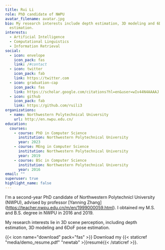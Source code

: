 ```yaml
---
title: Rui Li
role: PhD candidate of NWPU
avatar_filename: avatar.jpg
bio: My research interests include depth estimation, 3D modeling and 6DoF pose
  estimation.
interests:
  - Artificial Intelligence
  - Computational Linguistics
  - Information Retrieval
social:
  - icon: envelope
    icon_pack: fas
    link: /#contact
  - icon: twitter
    icon_pack: fab
    link: https://twitter.com
  - icon: graduation-cap
    icon_pack: fas
    link: https://scholar.google.com/citations?hl=en&user=wIv44N4AAAAJ
  - icon: github
    icon_pack: fab
    link: https://github.com/ruili3
organizations:
  - name: Northwestern Polytechnical University
    url: http://en.nwpu.edu.cn/
education:
  courses:
    - course: PhD in Computer Science
      institution: Northwestern Polytechnical University
      year: 2023
    - course: MEng in Computer Science
      institution: Northwestern Polytechnical University
      year: 2019
    - course: BSc in Computer Science
      institution: Northwestern Polytechnical University
      year: 2016
email: ""
superuser: true
highlight_name: false
---
```

I'm a second-year PhD candidate of Northwestern Polytechnicl University (NWPU), advised by professor \[Yanning Zhang] (https://teacher.nwpu.edu.cn/m/en/1999000059.html). I obtained my M.S. and B.S. degree in NWPU in 2016 and 2019.

My research interests lie in 3D scene perception, including depth estimation, 3D modeling and 6DoF pose estimation.

{{< icon name="download" pack="fas" >}} Download my {{< staticref "media/demo_resume.pdf" "newtab" >}}resumé{{< /staticref >}}.